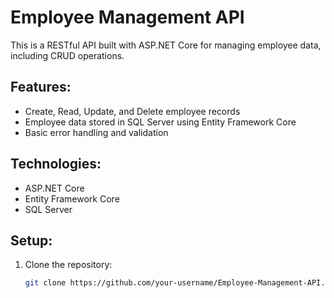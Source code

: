 # Employee Management API

This is a RESTful API built with ASP.NET Core for managing employee data, including CRUD operations.

## Features:
- Create, Read, Update, and Delete employee records
- Employee data stored in SQL Server using Entity Framework Core
- Basic error handling and validation

## Technologies:
- ASP.NET Core
- Entity Framework Core
- SQL Server

## Setup:

1. Clone the repository: 
   ```bash
   git clone https://github.com/your-username/Employee-Management-API.git 
